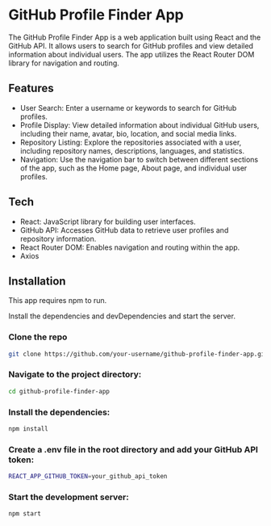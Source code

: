 # GitHub Profile Finder App


The GitHub Profile Finder App is a web application built using React and the GitHub API. It allows users to search for GitHub profiles and view detailed information about individual users. The app utilizes the React Router DOM library for navigation and routing.

## Features

- User Search: Enter a username or keywords to search for GitHub profiles.
- Profile Display: View detailed information about individual GitHub users, including their name, avatar, bio, location, and social media links.
- Repository Listing: Explore the repositories associated with a user, including repository names, descriptions, languages, and statistics.
- Navigation: Use the navigation bar to switch between different sections of the app, such as the Home page, About page, and individual user profiles.


## Tech

- React: JavaScript library for building user interfaces.
- GitHub API: Accesses GitHub data to retrieve user profiles and repository information.
- React Router DOM: Enables navigation and routing within the app.
- Axios

## Installation

This app requires npm to run.

Install the dependencies and devDependencies and start the server.

### Clone the repo
```sh
git clone https://github.com/your-username/github-profile-finder-app.git
```

### Navigate to the project directory:
```sh
cd github-profile-finder-app
```

### Install the dependencies:
```sh
npm install
```

### Create a .env file in the root directory and add your GitHub API token:
```sh
REACT_APP_GITHUB_TOKEN=your_github_api_token
```

### Start the development server:
```sh
npm start
```
